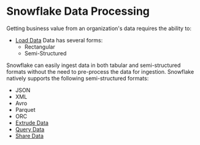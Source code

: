 # Snowflake Data Processing

Getting business value from an organization's data requires the ability to:
- [Load Data](./data-processing/loading-data/LoadingData.MD)
Data has several forms:
  - Rectangular
  - Semi-Structured

Snowflake can easily ingest data in both tabular and semi-structured formats without the need to pre-process the data for ingestion.  Snowflake natively supports the following semi-structured formats:
  - JSON
  - XML
  - Avro
  - Parquet
  - ORC
- [Extrude Data](./data-processing/loading-data/ExtrudingData.MD)
- [Query Data](./data-processing/query-data/Query.MD)
- [Share Data](./data-processing/sharing-data/SharingData.MD)
